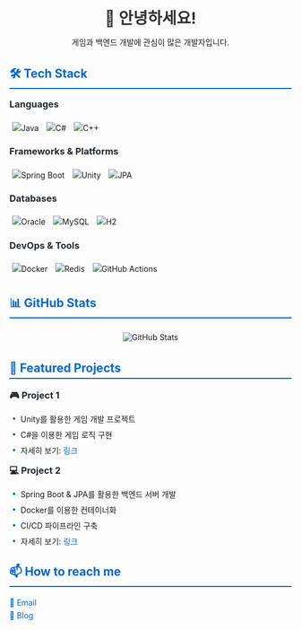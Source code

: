 <div align="center">
  <h1>👋 안녕하세요!</h1>
  <p>게임과 백엔드 개발에 관심이 많은 개발자입니다.</p>
</div>

<h2>🛠 Tech Stack</h2>

<h3>Languages</h3>
<p>
  <img src="https://img.shields.io/badge/Java-ED8B00?style=for-the-badge&logo=openjdk&logoColor=white" alt="Java"/>
  <img src="https://img.shields.io/badge/C%23-239120?style=for-the-badge&logo=c-sharp&logoColor=white" alt="C#"/>
  <img src="https://img.shields.io/badge/C%2B%2B-00599C?style=for-the-badge&logo=c%2B%2B&logoColor=white" alt="C++"/>
</p>

<h3>Frameworks & Platforms</h3>
<p>
  <img src="https://img.shields.io/badge/Spring_Boot-F2F4F9?style=for-the-badge&logo=spring-boot" alt="Spring Boot"/>
  <img src="https://img.shields.io/badge/Unity-100000?style=for-the-badge&logo=unity&logoColor=white" alt="Unity"/>
  <img src="https://img.shields.io/badge/JPA-6DB33F?style=for-the-badge&logoColor=white" alt="JPA"/>
</p>

<h3>Databases</h3>
<p>
  <img src="https://img.shields.io/badge/Oracle-F80000?style=for-the-badge&logo=oracle&logoColor=white" alt="Oracle"/>
  <img src="https://img.shields.io/badge/MySQL-005C84?style=for-the-badge&logo=mysql&logoColor=white" alt="MySQL"/>
  <img src="https://img.shields.io/badge/H2-00457C?style=for-the-badge&logoColor=white" alt="H2"/>
</p>

<h3>DevOps & Tools</h3>
<p>
  <img src="https://img.shields.io/badge/Docker-2CA5E0?style=for-the-badge&logo=docker&logoColor=white" alt="Docker"/>
  <img src="https://img.shields.io/badge/Redis-DC382D?style=for-the-badge&logo=redis&logoColor=white" alt="Redis"/>
  <img src="https://img.shields.io/badge/GitHub_Actions-2088FF?style=for-the-badge&logo=github-actions&logoColor=white" alt="GitHub Actions"/>
</p>

<h2>📊 GitHub Stats</h2>

<div align="center">
  <img src="https://github-readme-stats.vercel.app/api?username=YOUR_USERNAME&show_icons=true&theme=radical" alt="GitHub Stats"/>
</div>

<h2>🌟 Featured Projects</h2>

<h3>🎮 Project 1</h3>
<ul>
  <li>Unity를 활용한 게임 개발 프로젝트</li>
  <li>C#을 이용한 게임 로직 구현</li>
  <li>자세히 보기: <a href="#">링크</a></li>
</ul>

<h3>💻 Project 2</h3>
<ul>
  <li>Spring Boot & JPA를 활용한 백엔드 서버 개발</li>
  <li>Docker를 이용한 컨테이너화</li>
  <li>CI/CD 파이프라인 구축</li>
  <li>자세히 보기: <a href="#">링크</a></li>
</ul>

<h2>📫 How to reach me</h2>
<p>
  <a href="mailto:your.email@example.com">📧 Email</a><br>
  <a href="#">📝 Blog</a>
</p>

<style>
  div {
    margin: 20px 0;
  }
  
  h1 {
    color: #333;
    margin-bottom: 10px;
  }
  
  h2 {
    color: #0366d6;
    border-bottom: 2px solid #0366d6;
    padding-bottom: 5px;
  }
  
  h3 {
    color: #24292e;
    margin-top: 15px;
  }
  
  p {
    line-height: 1.6;
  }
  
  ul {
    list-style-type: none;
    padding-left: 20px;
  }
  
  li {
    margin: 8px 0;
    position: relative;
  }
  
  li:before {
    content: "•";
    color: #0366d6;
    font-weight: bold;
    position: absolute;
    left: -15px;
  }
  
  img {
    margin: 5px;
  }
  
  a {
    color: #0366d6;
    text-decoration: none;
  }
  
  a:hover {
    text-decoration: underline;
  }
</style>
